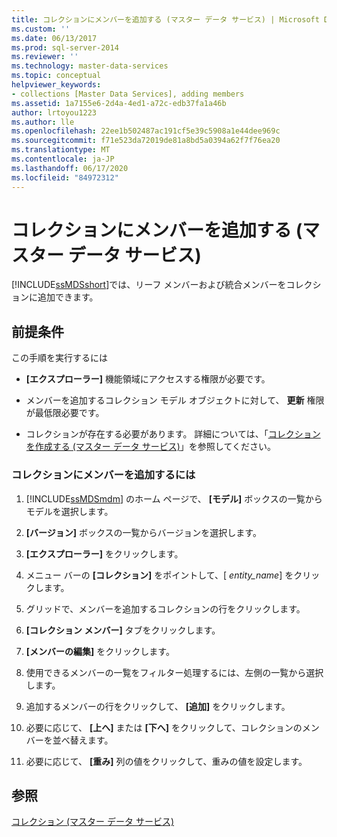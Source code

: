 ```yaml
---
title: コレクションにメンバーを追加する (マスター データ サービス) | Microsoft Docs
ms.custom: ''
ms.date: 06/13/2017
ms.prod: sql-server-2014
ms.reviewer: ''
ms.technology: master-data-services
ms.topic: conceptual
helpviewer_keywords:
- collections [Master Data Services], adding members
ms.assetid: 1a7155e6-2d4a-4ed1-a72c-edb37fa1a46b
author: lrtoyou1223
ms.author: lle
ms.openlocfilehash: 22ee1b502487ac191cf5e39c5908a1e44dee969c
ms.sourcegitcommit: f71e523da72019de81a8bd5a0394a62f7f76ea20
ms.translationtype: MT
ms.contentlocale: ja-JP
ms.lasthandoff: 06/17/2020
ms.locfileid: "84972312"
---
```

# <a name="add-members-to-a-collection-master-data-services"></a>コレクションにメンバーを追加する (マスター データ サービス)
  [!INCLUDE[ssMDSshort](../includes/ssmdsshort-md.md)]では、リーフ メンバーおよび統合メンバーをコレクションに追加できます。  
  
## <a name="prerequisites"></a>前提条件  
 この手順を実行するには  
  
-   **[エクスプローラー]** 機能領域にアクセスする権限が必要です。  
  
-   メンバーを追加するコレクション モデル オブジェクトに対して、 **更新** 権限が最低限必要です。  
  
-   コレクションが存在する必要があります。 詳細については、「[コレクションを作成する (マスター データ サービス)](create-a-collection-master-data-services.md)」を参照してください。  
  
### <a name="to-add-members-to-a-collection"></a>コレクションにメンバーを追加するには  
  
1.  [!INCLUDE[ssMDSmdm](../includes/ssmdsmdm-md.md)] のホーム ページで、 **[モデル]** ボックスの一覧からモデルを選択します。  
  
2.  **[バージョン]** ボックスの一覧からバージョンを選択します。  
  
3.  **[エクスプローラー]** をクリックします。  
  
4.  メニュー バーの **[コレクション]** をポイントして、[ *entity_name*] をクリックします。  
  
5.  グリッドで、メンバーを追加するコレクションの行をクリックします。  
  
6.  **[コレクション メンバー]** タブをクリックします。  
  
7.  **[メンバーの編集]** をクリックします。  
  
8.  使用できるメンバーの一覧をフィルター処理するには、左側の一覧から選択します。  
  
9. 追加するメンバーの行をクリックして、 **[追加]** をクリックします。  
  
10. 必要に応じて、 **[上へ]** または **[下へ]** をクリックして、コレクションのメンバーを並べ替えます。  
  
11. 必要に応じて、 **[重み]** 列の値をクリックして、重みの値を設定します。  
  
## <a name="see-also"></a>参照  
 [コレクション (マスター データ サービス)](../../2014/master-data-services/collections-master-data-services.md)  
  
  
